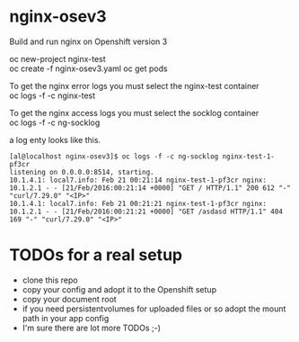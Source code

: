 # nginx-osev3

Build and run nginx on Openshift version 3

oc new-project nginx-test  
oc create -f nginx-osev3.yaml
oc get pods  

To get the nginx error logs you must select the nginx-test container  
oc logs -f -c nginx-test <thePod>  

To get the nginx access logs you must select the socklog container  
oc logs -f -c ng-socklog <thePod>  

a log enty looks like this.
```
[al@localhost nginx-osev3]$ oc logs -f -c ng-socklog nginx-test-1-pf3cr
listening on 0.0.0.0:8514, starting.
10.1.4.1: local7.info: Feb 21 00:21:14 nginx-test-1-pf3cr nginx: 10.1.2.1 - - [21/Feb/2016:00:21:14 +0000] "GET / HTTP/1.1" 200 612 "-" "curl/7.29.0" "<IP>"
10.1.4.1: local7.info: Feb 21 00:21:21 nginx-test-1-pf3cr nginx: 10.1.2.1 - - [21/Feb/2016:00:21:21 +0000] "GET /asdasd HTTP/1.1" 404 169 "-" "curl/7.29.0" "<IP>"
```

# TODOs for a real setup
- clone this repo
- copy your config and adopt it to the Openshift setup
- copy your document root
- if you need persistentvolumes for uploaded files or so adopt the mount path in your app config
- I'm sure there are lot more TODOs ;-)
